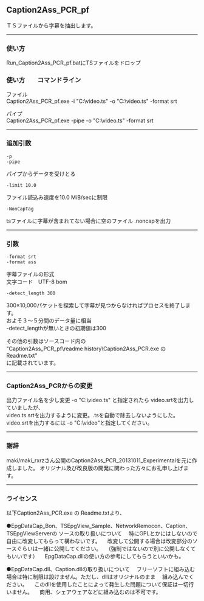 ﻿
## Caption2Ass_PCR_pf

ＴＳファイルから字幕を抽出します。


------------------------------------------------------------------
### 使い方

Run_Caption2Ass_PCR_pf.batにTSファイルをドロップ


### 使い方　　コマンドライン

ファイル  
Caption2Ass_PCR_pf.exe  -i "C:\video.ts"  -o "C:\video.ts"  -format srt

パイプ  
Caption2Ass_PCR_pf.exe  -pipe  -o "C:\video.ts"  -format srt



------------------------------------------------------------------
### 追加引数

    -p
    -pipe
パイプからデータを受けとる


    -limit 10.0
ファイル読込み速度を10.0 MiB/secに制限


    -NonCapTag
tsファイルに字幕が含まれてない場合に空のファイル .noncapを出力



------------------------------------------------------------------
### 引数

    -format srt
    -format ass
字幕ファイルの形式  
文字コード　UTF-8 bom  


    -detect_length 300
300×10,000パケットを探索して字幕が見つからなければプロセスを終了します。  
およそ３～５分間のデータ量に相当  
-detect_lengthが無いときの初期値は300  


その他の引数はソースコード内の   
"Caption2Ass_PCR_pf\readme history\Caption2Ass_PCR.exe の Readme.txt"  
に記載されています。


------------------------------------------------------------------
### Caption2Ass_PCRからの変更

出力ファイル名を少し変更
-o "C:\video.ts" と指定されたら video.srtを出力していましたが、  
video.ts.srtを出力するように変更。.tsを自動で除去しないようにした。  
video.srtを出力するには -o "C:\video"と指定してください。  


------------------------------------------------------------------
### 謝辞
maki/maki_rxrzさん公開のCaption2Ass_PCR_20131011_Experimentalを元に作成しました。
オリジナル及び改良版の開発に関わった方々にお礼申し上げます。


------------------------------------------------------------------
### ライセンス
以下Caption2Ass_PCR.exe の Readme.txtより、

●EpgDataCap_Bon、TSEpgView_Sample、NetworkRemocon、Caption、TSEpgViewServerの
ソースの取り扱いについて
　特にGPLとかにはしないので自由に改変してもらって構わないです。
　改変して公開する場合は改変部分のソースぐらいは一緒に公開してください。
　（強制ではないので別に公開しなくてもいいです）
　EpgDataCap.dllの使い方の参考にしてもらうといいかも。

●EpgDataCap.dll、Caption.dllの取り扱いについて
　フリーソフトに組み込む場合は特に制限は設けません。ただし、dllはオリジナルのまま
　組み込んでください。
　このdllを使用したことによって発生した問題について保証は一切行いません。
　商用、シェアウェアなどに組み込むのは不可です。


